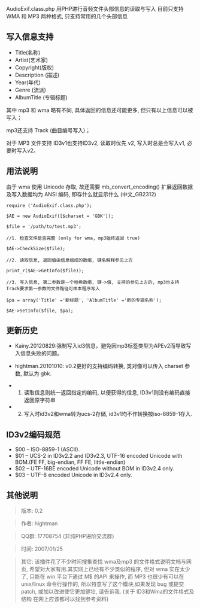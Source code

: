AudioExif.class.php
用PHP进行音频文件头部信息的读取与写入
目前只支持 WMA 和 MP3 两种格式, 只支持常用的几个头部信息



## 写入信息支持 ##

- Title(名称)
- Artist(艺术家)
- Copyright(版权)
- Description (描述)
- Year(年代)
- Genre (流派)
- AlbumTitle (专辑标题)

其中 mp3 和 wma 略有不同, 具体返回的信息还可能更多, 但只有以上信息可以被写入；

mp3还支持 Track (曲目编号写入)；

对于 MP3 文件支持 ID3v1也支持ID3v2, 读取时优先 v2, 写入时总是会写入v1, 必要时写入v2。



## 用法说明  ##
由于 wma 使用 Unicode 存取, 故还需要 mb_convert_encoding() 扩展返回数据及写入数据均为 ANSI 编码, 即存什么就显示什么 (中文_GB2312)

`require ('AudioExif.class.php');`

`$AE = new AudioExif([$charset = 'GBK']);`

`$file = '/path/to/test.mp3';`

`//1. 检查文件是否完整 (only for wma, mp3始终返回 true)`

`$AE->CheckSize($file);`

`//2. 读取信息, 返回值由信息组成的数组, 键名解释参见上方`

`print_r($AE->GetInfo($file));`

`//3. 写入信息, 第二参数是一个哈希数组, 键->值, 支持的参见上方的, mp3也支持 Track要求第一参数的文件路径可由本程序写入`

`$pa = array('Title' ='新标题', 'AlbumTitle' ='新的专辑名称');`

`$AE->SetInfo($file, $pa);`



## 更新历史 ##

-  Kainy.20120829:强制写入id3信息，避免因mp3标签类型为APEv2而导致写入信息失败的问题。

-  hightman.20101010: v0.2更好的支持编码转换, 类对像可以传入 charset 参数, 默认为 gbk.

 - 1) 读取信息则统一返回指定的编码, 以便获得的信息, ID3v1则没有编码直接返回原字符串
 - 2) 写入时id3v2和wma转为ucs-2存储, id3v1均不作转换按iso-8859-1存入.



## ID3v2编码规范 ##

- $00 – ISO-8859-1 (ASCII).
- $01 – UCS-2 in ID3v2.2 and ID3v2.3, UTF-16 encoded Unicode with BOM.(FE FF, big-endian, FF FE, little-endian)
- $02 – UTF-16BE encoded Unicode without BOM in ID3v2.4 only.
- $03 – UTF-8 encoded Unicode in ID3v2.4 only.



## 其他说明 ##

> 版本: 0.2

> 作者: hightman

> QQ群: 17708754  (非纯PHP进阶交流群)

> 时间: 2007/01/25

> 其它: 该插件花了不少时间搜集查找 wma及mp3 的文件格式说明文档与网页, 希望对大家有用.其实网上已经有不少类似的程序, 但对 wma 实在太少了, 只能在 win 平台下通过 M$ 的API 来操作, 而 MP3 也很少有可以在 unix/linux 命令行操作的, 所以特意写了这个模块,如果发现 bug 或提交 patch, 或加以改进使它更加健壮, 请告诉我. (关于 ID3和Wma的文件格式及结构 在网上应该都可以找到参考资料)
